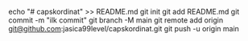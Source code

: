 echo "# capskordinat" >> README.md 
git init 
git add README.md 
git commit -m "ilk commit" 
git branch -M main 
git remote add origin git@github.com:jasica99level/capskordinat.git
 git push -u origin main
